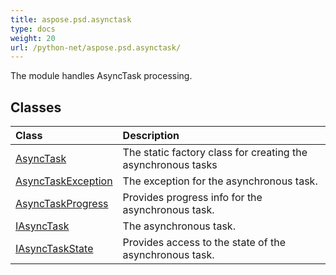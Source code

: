 ```yaml
---
title: aspose.psd.asynctask
type: docs
weight: 20
url: /python-net/aspose.psd.asynctask/
---
```



The module handles AsyncTask processing.

## **Classes**
| **Class** | **Description** |
| :- | :- |
| [AsyncTask](/psd/python-net/aspose.psd.asynctask/asynctask/) | The static factory class for creating the asynchronous tasks |
| [AsyncTaskException](/psd/python-net/aspose.psd.asynctask/asynctaskexception/) | The exception for the asynchronous task. |
| [AsyncTaskProgress](/psd/python-net/aspose.psd.asynctask/asynctaskprogress/) | Provides progress info for the asynchronous task. |
| [IAsyncTask](/psd/python-net/aspose.psd.asynctask/iasynctask/) | The asynchronous task. |
| [IAsyncTaskState](/psd/python-net/aspose.psd.asynctask/iasynctaskstate/) | Provides access to the state of the asynchronous task. |
